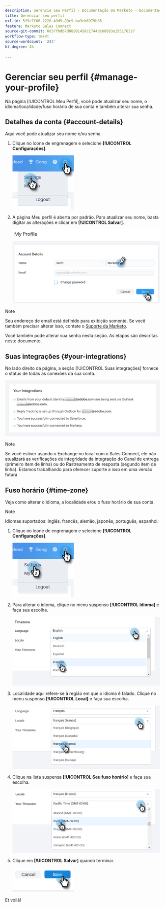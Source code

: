 ```yaml
---
description: Gerencie Seu Perfil - Documentação Do Marketo - Documentação Do Produto
title: Gerenciar seu perfil
exl-id: 5f5c7f66-2220-49d9-89c9-ba3cb6979b85
feature: Marketo Sales Connect
source-git-commit: 0d37fbdb7d08901458c1744dc68893e155176327
workflow-type: tm+mt
source-wordcount: '243'
ht-degree: 4%

---
```


# Gerenciar seu perfil {#manage-your-profile}

Na página [!UICONTROL Meu Perfil], você pode atualizar seu nome, o idioma/localidade/fuso horário de sua conta e também alterar sua senha.

## Detalhes da conta {#account-details}

Aqui você pode atualizar seu nome e/ou senha.

1. Clique no ícone de engrenagem e selecione **[!UICONTROL Configurações]**.

   ![](assets/manage-your-profile-1.png)

1. A página Meu perfil é aberta por padrão. Para atualizar seu nome, basta digitar as alterações e clicar em **[!UICONTROL Salvar]**.

   ![](assets/manage-your-profile-2.png)

>[!NOTE]
>
>Seu endereço de email está definido para exibição somente. Se você também precisar alterar isso, contate o [Suporte da Marketo](https://nation.marketo.com/t5/Support/ct-p/Support).

Você também pode alterar sua senha nesta seção. As etapas são descritas neste documento.

## Suas integrações {#your-integrations}

No lado direito da página, a seção [!UICONTROL Suas integrações] fornece o status de todas as conexões da sua conta.

![](assets/manage-your-profile-3.png)

>[!NOTE]
>
>Se você estiver usando o Exchange no local com o Sales Connect, ele não atualizará as verificações de integridade da integração do Canal de entrega (primeiro item de linha) ou do Rastreamento de resposta (segundo item de linha). Estamos trabalhando para oferecer suporte a isso em uma versão futura.

## Fuso horário {#time-zone}

Veja como alterar o idioma, a localidade e/ou o fuso horário de sua conta.

>[!NOTE]
>
>Idiomas suportados: inglês, francês, alemão, japonês, português, espanhol.

1. Clique no ícone de engrenagem e selecione **[!UICONTROL Configurações]**.

   ![](assets/manage-your-profile-4.png)

1. Para alterar o idioma, clique no menu suspenso **[!UICONTROL Idioma]** e faça sua escolha.

   ![](assets/manage-your-profile-5.png)

1. Localidade aqui refere-se à região em que o idioma é falado. Clique no menu suspenso **[!UICONTROL Local]** e faça sua escolha.

   ![](assets/manage-your-profile-6.png)

1. Clique na lista suspensa **[!UICONTROL Seu fuso horário]** e faça sua escolha.

   ![](assets/manage-your-profile-7.png)

1. Clique em **[!UICONTROL Salvar]** quando terminar.

   ![](assets/manage-your-profile-8.png)

Et voilà!
